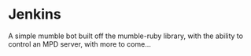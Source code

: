 Jenkins
=======

A simple mumble bot built off the mumble-ruby library, with the ability to control an MPD server, with more to come...
